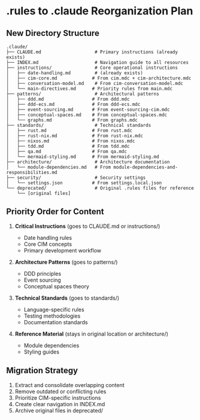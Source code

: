 # .rules to .claude Reorganization Plan

## New Directory Structure

```
.claude/
├── CLAUDE.md                    # Primary instructions (already exists)
├── INDEX.md                     # Navigation guide to all resources
├── instructions/                # Core operational instructions
│   ├── date-handling.md         # (already exists)
│   ├── cim-core.md             # From cim.mdc + cim-architecture.mdc
│   ├── conversation-model.md    # From cim-conversation-model.mdc
│   └── main-directives.md      # Priority rules from main.mdc
├── patterns/                    # Architectural patterns
│   ├── ddd.md                  # From ddd.mdc
│   ├── ddd-ecs.md              # From ddd-ecs.mdc
│   ├── event-sourcing.md       # From event-sourcing-cim.mdc
│   ├── conceptual-spaces.md    # From conceptual-spaces.mdc
│   └── graphs.md               # From graphs.mdc
├── standards/                   # Technical standards
│   ├── rust.md                 # From rust.mdc
│   ├── rust-nix.md             # From rust-nix.mdc
│   ├── nixos.md                # From nixos.mdc
│   ├── tdd.md                  # From tdd.mdc
│   ├── qa.md                   # From qa.mdc
│   └── mermaid-styling.md      # From mermaid-styling.md
├── architecture/                # Architecture documentation
│   └── module-dependencies.md   # From module-dependencies-and-responsibilities.md
├── security/                    # Security settings
│   └── settings.json           # From settings.local.json
└── deprecated/                  # Original .rules files for reference
    └── [original files]
```

## Priority Order for Content

1. **Critical Instructions** (goes to CLAUDE.md or instructions/)
   - Date handling rules
   - Core CIM concepts
   - Primary development workflow

2. **Architecture Patterns** (goes to patterns/)
   - DDD principles
   - Event sourcing
   - Conceptual spaces theory

3. **Technical Standards** (goes to standards/)
   - Language-specific rules
   - Testing methodologies
   - Documentation standards

4. **Reference Material** (stays in original location or architecture/)
   - Module dependencies
   - Styling guides

## Migration Strategy

1. Extract and consolidate overlapping content
2. Remove outdated or conflicting rules
3. Prioritize CIM-specific instructions
4. Create clear navigation in INDEX.md
5. Archive original files in deprecated/